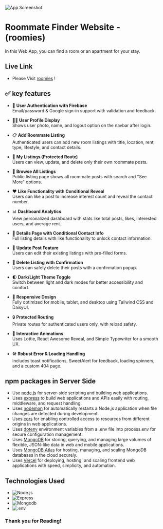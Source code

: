 ![App Screenshot](https://i.ibb.co/ks53h149/roomies-transparent.png)

# Roommate Finder Website - (roomies)

In this Web App, you can find a room or an apartment for your stay.

## Live Link

- Please Visit [roomies](https://fascinating-sunflower-cfec7f.netlify.app/) !

## ✅ key features

- 🔐 **User Authentication with Firebase**  
  Email/password & Google sign-in support with validation and feedback.

- 🧍‍♂️ **User Profile Display**  
  Shows user photo, name, and logout option on the navbar after login.

- 📋 **Add Roommate Listing**  
  Authenticated users can add new room listings with title, location, rent, type, lifestyle, and contact details.

- 📂 **My Listings (Protected Route)**  
  Users can view, update, and delete only their own roommate posts.

- 🔎 **Browse All Listings**  
  Public listing page shows all roommate posts with search and "See More" options.

- ❤️ **Like Functionality with Conditional Reveal**  
  Users can like a post to increase interest count and reveal the contact number.

- 📊 **Dashboard Analytics**  
  View personalized dashboard with stats like total posts, likes, interested users, and average rent.

- 📄 **Details Page with Conditional Contact Info**  
  Full listing details with like functionality to unlock contact information.

- 📝 **Update Post Feature**  
  Users can edit their existing listings with pre-filled forms.

- 🧹 **Delete Listing with Confirmation**  
  Users can safely delete their posts with a confirmation popup.

- 🌓 **Dark/Light Theme Toggle**  
  Switch between light and dark modes for better accessibility and comfort.

- 🔄 **Responsive Design**  
  Fully optimized for mobile, tablet, and desktop using Tailwind CSS and DaisyUI.

- 🔒 **Protected Routing**  
  Private routes for authenticated users only, with reload safety.

- 🎨 **Interactive Animations**  
  Uses Lottie, React Awesome Reveal, and Simple Typewriter for a smooth UX.

- 🛠 **Robust Error & Loading Handling**  
  Includes toast notifications, SweetAlert for feedback, loading spinners, and a custom 404 page.


## npm packages in Server Side

- Use [node.js](https://nodejs.org/) for server-side scripting and building web applications.
- Uses [express](https://expressjs.com/) to build web applications and APIs easily with routing, middleware, and request handling.
- Uses [nodemon](https://nodemon.io/) for automatically restarts a Node.js application when file changes are detected during development.
- Uses [cors](https://expressjs.com/en/resources/middleware/cors.html) for enabling controlled access to resources from different origins in web applications.
- Uses [dotenv](https://dotenvx.com/) environment variables from a .env file into process.env for secure configuration management.
- Uses [MongoDB](https://www.mongodb.com/)  for storing, querying, and managing large volumes of flexible, JSON-like data in web and mobile applications.
- Uses [MongoDB Atlas](https://www.mongodb.com/products/platform/atlas-database) for hosting, managing, and scaling MongoDB databases in the cloud securely.
- Uses [Vercel](https://vercel.com/) for deploying, hosting, and scaling frontend web applications with speed, simplicity, and automation.

## Technologies Used

- ![Node.js](https://img.shields.io/badge/nodedotjs-v22.12.0-155dfc?logo=nodedotjs&logoColor=%235FA04E)
- ![Express](https://img.shields.io/badge/Express-v5.1.0-155dfc?logo=express&logoColor=%23000000)
- ![Mongodb](https://img.shields.io/badge/mongodb-v6.16.0-155dfc?logo=mongodb&logoColor=%2347A248)
- ![.env](https://img.shields.io/badge/.env-v16.5.0-155dfc?logo=dotenv&logoColor=%23ECD53F)


### Thank you for Reading!